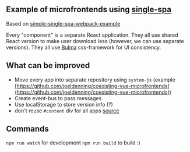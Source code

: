 
## Example of microfrontends using [single-spa](https://github.com/CanopyTax/single-spa)

Based on [simple-single-spa-webpack-example](https://github.com/joeldenning/simple-single-spa-webpack-example)

Every "component" is a separate React application. They all use shared React version to make user download less (however, we can use separate versions). They all use [Bulma](https://github.com/jgthms/bulma) css-framework for UI consistency.

## What can be improved
* Move every app into separate repository using `system-js` (example [https://github.com/joeldenning/coexisting-vue-microfrontends](https://github.com/joeldenning/coexisting-vue-microfrontends))
* Create event-bus to pass messages
* Use localStorage to store version info (?)
* don't reuse `#content` div for all apps [source](https://github.com/CanopyTax/single-spa-vue/issues/22#issuecomment-546508688)


## Commands
`npm run watch` for development
`npm run build` to build :)